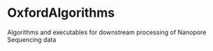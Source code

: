 # OxfordAlgorithms
Algorithms and executables for downstream processing of Nanopore Sequencing data
